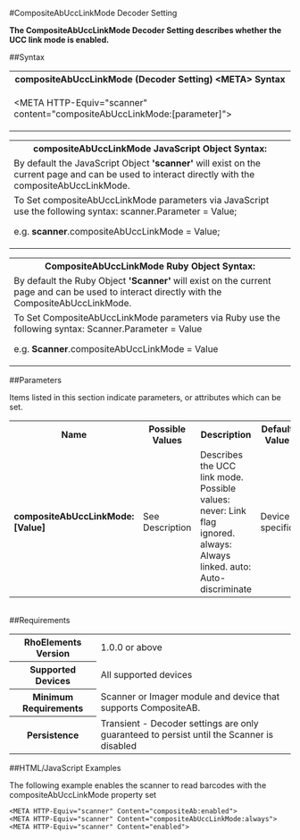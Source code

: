 
#CompositeAbUccLinkMode Decoder Setting

<b>
The CompositeAbUccLinkMode Decoder Setting describes whether the UCC link mode is enabled.
</b>

##Syntax

<table class="re-table"><tr><th class="tableHeading">compositeAbUccLinkMode (Decoder Setting) &lt;META&gt; Syntax
</th></tr><tr><td class="clsSyntaxCells clsOddRow"><p>&lt;META HTTP-Equiv="scanner" content="compositeAbUccLinkMode:[parameter]"&gt;</p></td></tr></table>
<table class="re-table"><tr><th class="tableHeading">compositeAbUccLinkMode JavaScript Object Syntax:</th></tr><tr><td class="clsSyntaxCells clsOddRow">
By default the JavaScript Object <b>'scanner'</b> will exist on the current page and can be used to interact directly with the compositeAbUccLinkMode.
</td></tr><tr><td class="clsSyntaxCells clsEvenRow">
To Set compositeAbUccLinkMode parameters via JavaScript use the following syntax: scanner.Parameter = Value;
<P />e.g. <b>scanner</b>.compositeAbUccLinkMode = Value;
</td></tr></table>
<table class="re-table"><tr><th class="tableHeading">CompositeAbUccLinkMode Ruby Object Syntax:</th></tr><tr><td class="clsSyntaxCells clsOddRow">
By default the Ruby Object <b>'Scanner'</b> will exist on the current page and can be used to interact directly with the CompositeAbUccLinkMode.
</td></tr><tr><td class="clsSyntaxCells clsEvenRow">
To Set CompositeAbUccLinkMode parameters via Ruby use the following syntax: Scanner.Parameter = Value
<P />e.g. <b>Scanner</b>.compositeAbUccLinkMode = Value
</td></tr></table>



##Parameters


Items listed in this section indicate parameters, or attributes which can be set.
<table class="re-table"><col width="20%" /><col width="20%" /><col width="38%" /><col width="22%" /><tr><th class="tableHeading">Name</th><th class="tableHeading">Possible Values</th><th class="tableHeading">Description</th><th class="tableHeading">Default Value</th></tr><tr><td class="clsSyntaxCells clsOddRow"><b>compositeAbUccLinkMode:[Value]
</b></td><td class="clsSyntaxCells clsOddRow">See Description</td><td class="clsSyntaxCells clsOddRow">Describes the UCC link mode.  Possible values:
<DESCDETAIL>
never:
  Link flag ignored.
always:
  Always linked.
auto:  
  Auto-discriminate
  </DESCDETAIL></td><td class="clsSyntaxCells clsOddRow">Device specific</td></tr></table>
<table class="re-table"><col width="78%" /><col width="8%" /><col width="1%" /><col width="5%" /><col width="1%" /><col width="5%" /><col width="2%" /></table>





##Requirements

<table class="re-table"><tr><th class="tableHeading">RhoElements Version</th><td class="clsSyntaxCell clsEvenRow">1.0.0 or above
</td></tr><tr><th class="tableHeading">Supported Devices</th><td class="clsSyntaxCell clsOddRow">All supported devices</td></tr><tr><th class="tableHeading">Minimum Requirements</th><td class="clsSyntaxCell clsOddRow">Scanner or Imager module and device that supports CompositeAB.</td></tr><tr><th class="tableHeading">Persistence</th><td class="clsSyntaxCell clsEvenRow">Transient - Decoder settings are only guaranteed to persist until the Scanner is disabled</td></tr></table>


##HTML/JavaScript Examples

The following example enables the scanner to read barcodes with the compositeAbUccLinkMode property set

	<META HTTP-Equiv="scanner" Content="compositeAb:enabled">
	<META HTTP-Equiv="scanner" Content="compositeAbUccLinkMode:always">
	<META HTTP-Equiv="scanner" Content="enabled">
					



